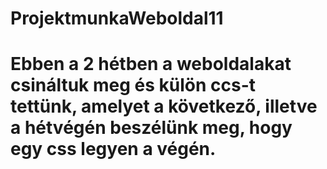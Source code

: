 # ProjektmunkaWeboldal11

# Ebben a 2 hétben a weboldalakat csináltuk meg és külön ccs-t tettünk, amelyet a következő, illetve a hétvégén beszélünk meg, hogy egy css legyen a végén.